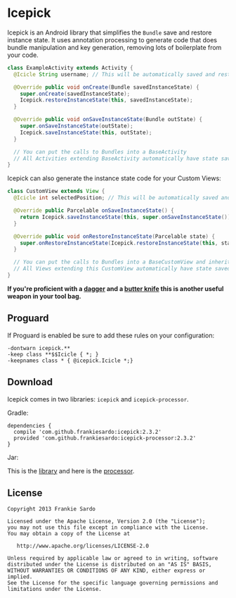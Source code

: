 Icepick
============

Icepick is an Android library that simplifies the `Bundle` save and restore instance state.
It uses annotation processing to generate code that does bundle manipulation and key generation, removing lots of boilerplate from your code.

```java
class ExampleActivity extends Activity {
  @Icicle String username; // This will be automatically saved and restored

  @Override public void onCreate(Bundle savedInstanceState) {
    super.onCreate(savedInstanceState);
    Icepick.restoreInstanceState(this, savedInstanceState);
  }

  @Override public void onSaveInstanceState(Bundle outState) {
    super.onSaveInstanceState(outState);
    Icepick.saveInstanceState(this, outState);
  }

  // You can put the calls to Bundles into a BaseActivity
  // All Activities extending BaseActivity automatically have state saved/restored
}
```

Icepick can also generate the instance state code for your Custom Views:

```java
class CustomView extends View {
  @Icicle int selectedPosition; // This will be automatically saved and restored

  @Override public Parcelable onSaveInstanceState() {
    return Icepick.saveInstanceState(this, super.onSaveInstanceState());
  }

  @Override public void onRestoreInstanceState(Parcelable state) {
    super.onRestoreInstanceState(Icepick.restoreInstanceState(this, state));
  }

  // You can put the calls to Bundles into a BaseCustomView and inherit from it
  // All Views extending this CustomView automatically have state saved/restored
}
```

__If you're proficient with a [dagger](https://github.com/square/dagger) and a [butter knife](https://github.com/JakeWharton/butterknife) this is another useful weapon in your tool bag.__

Proguard
--------

If Proguard is enabled be sure to add these rules on your configuration:

```
-dontwarn icepick.**
-keep class **$$Icicle { *; }
-keepnames class * { @icepick.Icicle *;}
```

Download
--------

Icepick comes in two libraries: `icepick` and `icepick-processor`.

Gradle:

```
dependencies {
  compile 'com.github.frankiesardo:icepick:2.3.2'
  provided 'com.github.frankiesardo:icepick-processor:2.3.2'
}
```


Jar:

This is the [library](http://search.maven.org/remotecontent?filepath=com/github/frankiesardo/icepick/2.3.2/icepick-2.3.2.jar) and here is the [processor](http://search.maven.org/remotecontent?filepath=com/github/frankiesardo/icepick-processor/2.3.2/icepick-processor-2.3.2.jar).

License
-------

    Copyright 2013 Frankie Sardo

    Licensed under the Apache License, Version 2.0 (the "License");
    you may not use this file except in compliance with the License.
    You may obtain a copy of the License at

       http://www.apache.org/licenses/LICENSE-2.0

    Unless required by applicable law or agreed to in writing, software
    distributed under the License is distributed on an "AS IS" BASIS,
    WITHOUT WARRANTIES OR CONDITIONS OF ANY KIND, either express or implied.
    See the License for the specific language governing permissions and
    limitations under the License.
